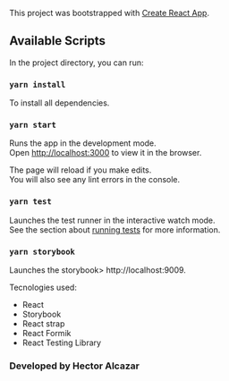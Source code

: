 This project was bootstrapped with [Create React App](https://github.com/facebook/create-react-app).

## Available Scripts

In the project directory, you can run:

### `yarn install`

To install all dependencies.

### `yarn start`

Runs the app in the development mode.<br />
Open [http://localhost:3000](http://localhost:3000) to view it in the browser.

The page will reload if you make edits.<br />
You will also see any lint errors in the console.

### `yarn test`

Launches the test runner in the interactive watch mode.<br />
See the section about [running tests](https://facebook.github.io/create-react-app/docs/running-tests) for more information.

### `yarn storybook`

Launches the storybook> http://localhost:9009.


Tecnologies used: 
- React 
- Storybook
- React strap
- React Formik
- React Testing Library


### Developed by Hector Alcazar
